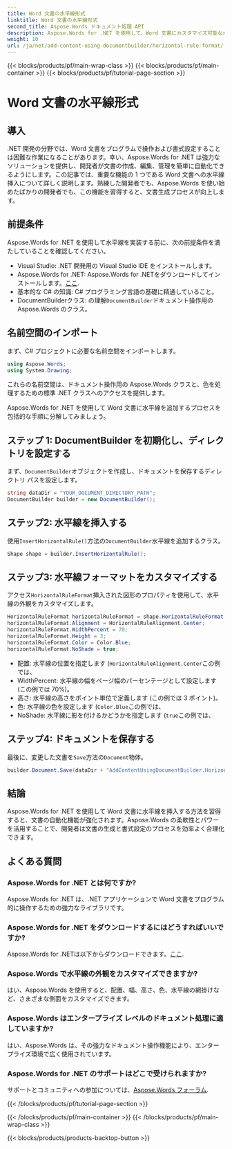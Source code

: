 ```yaml
---
title: Word 文書の水平線形式
linktitle: Word 文書の水平線形式
second_title: Aspose.Words ドキュメント処理 API
description: Aspose.Words for .NET を使用して、Word 文書にカスタマイズ可能な水平線を挿入する方法を学びます。ドキュメントの自動化を強化します。
weight: 10
url: /ja/net/add-content-using-documentbuilder/horizontal-rule-format/
---
```


{{< blocks/products/pf/main-wrap-class >}}
{{< blocks/products/pf/main-container >}}
{{< blocks/products/pf/tutorial-page-section >}}

# Word 文書の水平線形式

## 導入

.NET 開発の分野では、Word 文書をプログラムで操作および書式設定することは困難な作業になることがあります。幸い、Aspose.Words for .NET は強力なソリューションを提供し、開発者が文書の作成、編集、管理を簡単に自動化できるようにします。この記事では、重要な機能の 1 つである Word 文書への水平線挿入について詳しく説明します。熟練した開発者でも、Aspose.Words を使い始めたばかりの開発者でも、この機能を習得すると、文書生成プロセスが向上します。

## 前提条件

Aspose.Words for .NET を使用して水平線を実装する前に、次の前提条件を満たしていることを確認してください。

- Visual Studio: .NET 開発用の Visual Studio IDE をインストールします。
- Aspose.Words for .NET: Aspose.Words for .NETをダウンロードしてインストールします。[ここ](https://releases.aspose.com/words/net/).
- 基本的な C# の知識: C# プログラミング言語の基礎に精通していること。
-  DocumentBuilderクラス: の理解`DocumentBuilder`ドキュメント操作用の Aspose.Words のクラス。

## 名前空間のインポート

まず、C# プロジェクトに必要な名前空間をインポートします。

```csharp
using Aspose.Words;
using System.Drawing;
```

これらの名前空間は、ドキュメント操作用の Aspose.Words クラスと、色を処理するための標準 .NET クラスへのアクセスを提供します。

Aspose.Words for .NET を使用して Word 文書に水平線を追加するプロセスを包括的な手順に分解してみましょう。

## ステップ 1: DocumentBuilder を初期化し、ディレクトリを設定する

まず、`DocumentBuilder`オブジェクトを作成し、ドキュメントを保存するディレクトリ パスを設定します。

```csharp
string dataDir = "YOUR_DOCUMENT_DIRECTORY_PATH";
DocumentBuilder builder = new DocumentBuilder();
```

## ステップ2: 水平線を挿入する

使用`InsertHorizontalRule()`方法の`DocumentBuilder`水平線を追加するクラス。

```csharp
Shape shape = builder.InsertHorizontalRule();
```

## ステップ3: 水平線フォーマットをカスタマイズする

アクセス`HorizontalRuleFormat`挿入された図形のプロパティを使用して、水平線の外観をカスタマイズします。

```csharp
HorizontalRuleFormat horizontalRuleFormat = shape.HorizontalRuleFormat;
horizontalRuleFormat.Alignment = HorizontalRuleAlignment.Center;
horizontalRuleFormat.WidthPercent = 70;
horizontalRuleFormat.Height = 3;
horizontalRuleFormat.Color = Color.Blue;
horizontalRuleFormat.NoShade = true;
```

- 配置: 水平線の位置を指定します (`HorizontalRuleAlignment.Center`この例では、
- WidthPercent: 水平線の幅をページ幅のパーセンテージとして設定します (この例では 70%)。
- 高さ: 水平線の高さをポイント単位で定義します (この例では 3 ポイント)。
- 色: 水平線の色を設定します (`Color.Blue`この例では、
- NoShade: 水平線に影を付けるかどうかを指定します (`true`この例では、

## ステップ4: ドキュメントを保存する

最後に、変更した文書を`Save`方法の`Document`物体。

```csharp
builder.Document.Save(dataDir + "AddContentUsingDocumentBuilder.HorizontalRuleFormat.docx");
```

## 結論

Aspose.Words for .NET を使用して Word 文書に水平線を挿入する方法を習得すると、文書の自動化機能が強化されます。Aspose.Words の柔軟性とパワーを活用することで、開発者は文書の生成と書式設定のプロセスを効率よく合理化できます。

## よくある質問

### Aspose.Words for .NET とは何ですか?
Aspose.Words for .NET は、.NET アプリケーションで Word 文書をプログラム的に操作するための強力なライブラリです。

### Aspose.Words for .NET をダウンロードするにはどうすればいいですか?
 Aspose.Words for .NETは以下からダウンロードできます。[ここ](https://releases.aspose.com/words/net/).

### Aspose.Words で水平線の外観をカスタマイズできますか?
はい、Aspose.Words を使用すると、配置、幅、高さ、色、水平線の網掛けなど、さまざまな側面をカスタマイズできます。

### Aspose.Words はエンタープライズ レベルのドキュメント処理に適していますか?
はい、Aspose.Words は、その強力なドキュメント操作機能により、エンタープライズ環境で広く使用されています。

### Aspose.Words for .NET のサポートはどこで受けられますか?
サポートとコミュニティへの参加については、[Aspose.Words フォーラム](https://forum.aspose.com/c/words/8).

{{< /blocks/products/pf/tutorial-page-section >}}

{{< /blocks/products/pf/main-container >}}
{{< /blocks/products/pf/main-wrap-class >}}

{{< blocks/products/products-backtop-button >}}
